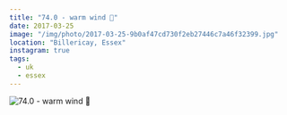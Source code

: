 ```yaml
---
title: "74.0 - warm wind 🌾"
date: 2017-03-25
image: "/img/photo/2017-03-25-9b0af47cd730f2eb27446c7a46f32399.jpg"
location: "Billericay, Essex"
instagram: true
tags:
  - uk
  - essex
---
```


![74.0 - warm wind 🌾](/img/photo/2017-03-25-9b0af47cd730f2eb27446c7a46f32399.jpg)

